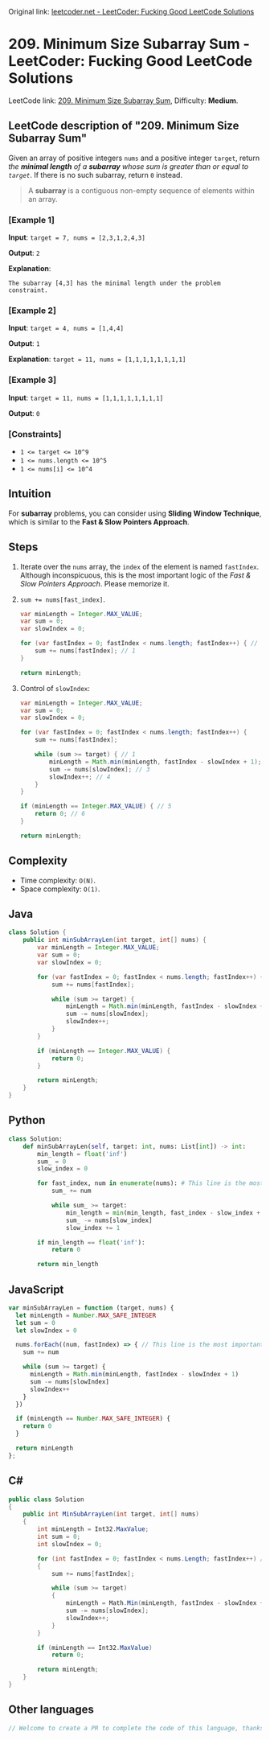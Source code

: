 Original link: [leetcoder.net - LeetCoder: Fucking Good LeetCode Solutions](https://leetcoder.net/en/leetcode/209-minimum-size-subarray-sum)

# 209. Minimum Size Subarray Sum - LeetCoder: Fucking Good LeetCode Solutions

LeetCode link: [209. Minimum Size Subarray Sum](https://leetcode.com/problems/minimum-size-subarray-sum), Difficulty: **Medium**.

## LeetCode description of "209. Minimum Size Subarray Sum"

Given an array of positive integers `nums` and a positive integer `target`, return *the* ***minimal length*** *of a* ***subarray*** *whose sum is greater than or equal to `target`*. If there is no such subarray, return `0` instead.

> A **subarray** is a contiguous non-empty sequence of elements within an array.

### [Example 1]

**Input**: `target = 7, nums = [2,3,1,2,4,3]`

**Output**: `2`

**Explanation**: 

```
The subarray [4,3] has the minimal length under the problem constraint.
```

### [Example 2]

**Input**: `target = 4, nums = [1,4,4]`

**Output**: `1`

**Explanation**: `target = 11, nums = [1,1,1,1,1,1,1,1]`

### [Example 3]

**Input**: `target = 11, nums = [1,1,1,1,1,1,1,1]`

**Output**: `0`

### [Constraints]

- `1 <= target <= 10^9`
- `1 <= nums.length <= 10^5`
- `1 <= nums[i] <= 10^4`

## Intuition

For **subarray** problems, you can consider using **Sliding Window Technique**, which is similar to the **Fast & Slow Pointers Approach**.

## Steps

1. Iterate over the `nums` array, the `index` of the element is named `fastIndex`. Although inconspicuous, this is the most important logic of the *Fast & Slow Pointers Approach*. Please memorize it.

2. `sum += nums[fast_index]`.

    ```java
    var minLength = Integer.MAX_VALUE;
    var sum = 0;
    var slowIndex = 0;
	
    for (var fastIndex = 0; fastIndex < nums.length; fastIndex++) { // This line the most important logic of the `Fast and Slow Pointers Technique`.
        sum += nums[fastIndex]; // 1
    }
	
    return minLength;
    ```

3. Control of `slowIndex`:

	```java
	var minLength = Integer.MAX_VALUE;
	var sum = 0;
	var slowIndex = 0;
	
	for (var fastIndex = 0; fastIndex < nums.length; fastIndex++) {
	    sum += nums[fastIndex];
	
	    while (sum >= target) { // 1
	        minLength = Math.min(minLength, fastIndex - slowIndex + 1); // 2
	        sum -= nums[slowIndex]; // 3
	        slowIndex++; // 4
	    }
	}
	
	if (minLength == Integer.MAX_VALUE) { // 5
	    return 0; // 6
	}
	
	return minLength;
	```


## Complexity

- Time complexity: `O(N)`.
- Space complexity: `O(1)`.

## Java

```java
class Solution {
    public int minSubArrayLen(int target, int[] nums) {
        var minLength = Integer.MAX_VALUE;
        var sum = 0;
        var slowIndex = 0;

        for (var fastIndex = 0; fastIndex < nums.length; fastIndex++) { // This line is the most important. You'd better memorize it.
            sum += nums[fastIndex];

            while (sum >= target) {
                minLength = Math.min(minLength, fastIndex - slowIndex + 1);
                sum -= nums[slowIndex];
                slowIndex++;
            }
        }

        if (minLength == Integer.MAX_VALUE) {
            return 0;
        }

        return minLength;
    }
}
```

## Python

```python
class Solution:
    def minSubArrayLen(self, target: int, nums: List[int]) -> int:
        min_length = float('inf')
        sum_ = 0
        slow_index = 0

        for fast_index, num in enumerate(nums): # This line is the most important. You'd better memorize it.
            sum_ += num

            while sum_ >= target:
                min_length = min(min_length, fast_index - slow_index + 1)
                sum_ -= nums[slow_index]
                slow_index += 1

        if min_length == float('inf'):
            return 0

        return min_length
```

## JavaScript

```javascript
var minSubArrayLen = function (target, nums) {
  let minLength = Number.MAX_SAFE_INTEGER
  let sum = 0
  let slowIndex = 0

  nums.forEach((num, fastIndex) => { // This line is the most important. You'd better memorize it.
    sum += num

    while (sum >= target) {
      minLength = Math.min(minLength, fastIndex - slowIndex + 1)
      sum -= nums[slowIndex]
      slowIndex++
    }
  })

  if (minLength == Number.MAX_SAFE_INTEGER) {
    return 0
  }

  return minLength
};
```

## C#

```c#
public class Solution
{
    public int MinSubArrayLen(int target, int[] nums)
    {
        int minLength = Int32.MaxValue;
        int sum = 0;
        int slowIndex = 0;

        for (int fastIndex = 0; fastIndex < nums.Length; fastIndex++) // This line is the most important. You'd better memorize it.
        {
            sum += nums[fastIndex];

            while (sum >= target)
            {
                minLength = Math.Min(minLength, fastIndex - slowIndex + 1);
                sum -= nums[slowIndex];
                slowIndex++;
            }
        }

        if (minLength == Int32.MaxValue)
            return 0;

        return minLength;
    }
}
```

## Other languages

```java
// Welcome to create a PR to complete the code of this language, thanks!
```

